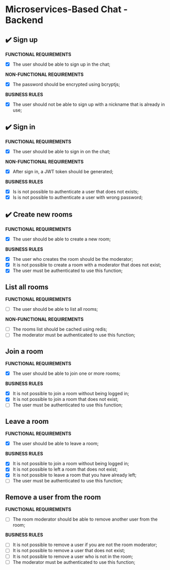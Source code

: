 # Microservices-Based Chat - Backend

## :heavy_check_mark: Sign up

**FUNCTIONAL REQUIREMENTS**

- [x] The user should be able to sign up in the chat;

**NON-FUNCTIONAL REQUIREMENTS**

- [x] The password should be encrypted using bcryptjs;

**BUSINESS RULES**

- [x] The user should not be able to sign up with a nickname that is already in use;

## :heavy_check_mark: Sign in

**FUNCTIONAL REQUIREMENTS**

- [x] The user should be able to sign in on the chat;

**NON-FUNCTIONAL REQUIREMENTS**

- [x] After sign in, a JWT token should be generated;

**BUSINESS RULES**

- [x] Is is not possible to authenticate a user that does not exists;
- [x] Is is not possible to authenticate a user with wrong password;

## :heavy_check_mark: Create new rooms

**FUNCTIONAL REQUIREMENTS**

- [x] The user should be able to create a new room;

**BUSINESS RULES**

- [x] The user who creates the room should be the moderator;
- [x] It is not possible to create a room with a moderator that does not exist;
- [x] The user must be authenticated to use this function;

## List all rooms

**FUNCTIONAL REQUIREMENTS**

- [ ] The user should be able to list all rooms;

**NON-FUNCTIONAL REQUIREMENTS**

- [ ] The rooms list should be cached using redis;
- [ ] The moderator must be authenticated to use this function;

## Join a room

**FUNCTIONAL REQUIREMENTS**

- [x] The user should be able to join one or more rooms;

**BUSINESS RULES**

- [x] It is not possible to join a room without being logged in;
- [x] It is not possible to join a room that does not exist;
- [ ] The user must be authenticated to use this function;

## Leave a room

**FUNCTIONAL REQUIREMENTS**

- [x] The user should be able to leave a room;

**BUSINESS RULES**

- [x] It is not possible to join a room without being logged in;
- [x] It is not possible to left a room that does not exist;
- [x] It is not possible to leave a room that you have already left;
- [ ] The user must be authenticated to use this function;

## Remove a user from the room

**FUNCTIONAL REQUIREMENTS**

- [ ] The room moderator should be able to remove another user from the room;

**BUSINESS RULES**

- [ ] It is not possible to remove a user if you are not the room moderator;
- [ ] It is not possible to remove a user that does not exist;
- [ ] It is not possible to remove a user who is not in the room;
- [ ] The moderator must be authenticated to use this function;
